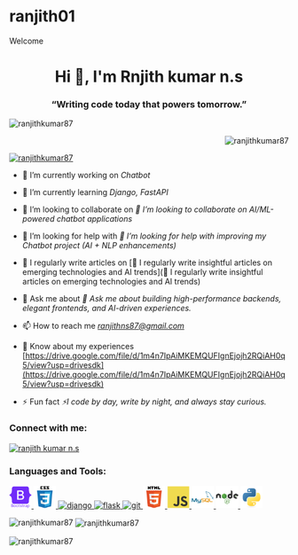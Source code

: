 # ranjith01
Welcome
<h1 align="center">Hi 👋, I'm Rnjith kumar n.s</h1>
<h3 align="center">“Writing code today that powers tomorrow.”</h3>

<p align="left"> <img src="https://komarev.com/ghpvc/?username=ranjithkumar87&label=Profile%20views&color=0e75b6&style=flat" alt="ranjithkumar87" /> </p>
<p align="right"><img src="https://techtweekinfotech.com/wp-content/uploads/2024/05/about-full.gif" alt="ranjithkumar87"/></p>
 
<p align="left"> <a href="https://github.com/ryo-ma/github-profile-trophy"><img src="https://github-profile-trophy.vercel.app/?username=ranjithkumar87" alt="ranjithkumar87" /></a> </p>

- 🔭 I’m currently working on *Chatbot*

- 🌱 I’m currently learning *Django, FastAPI*

- 👯 I’m looking to collaborate on *👯 I’m looking to collaborate on AI/ML-powered chatbot applications*

- 🤝 I’m looking for help with *🤝 I’m looking for help with improving my Chatbot project (AI + NLP enhancements)*

- 📝 I regularly write articles on [📝 I regularly write insightful articles on emerging technologies and AI trends](📝 I regularly write insightful articles on emerging technologies and AI trends)

- 💬 Ask me about *💬 Ask me about building high-performance backends, elegant frontends, and AI-driven experiences.*

- 📫 How to reach me *ranjithns87@gmail.com*

- 📄 Know about my experiences [https://drive.google.com/file/d/1m4n7IpAiMKEMQUFIgnEjojh2RQiAH0q5/view?usp=drivesdk](https://drive.google.com/file/d/1m4n7IpAiMKEMQUFIgnEjojh2RQiAH0q5/view?usp=drivesdk)

- ⚡ Fun fact *⚡I code by day, write by night, and always stay curious.*

<h3 align="left">Connect with me:</h3>
<p align="left">
<a href="https://linkedin.com/in/ranjith kumar n.s" target="blank"><img align="center" src="https://raw.githubusercontent.com/rahuldkjain/github-profile-readme-generator/master/src/images/icons/Social/linked-in-alt.svg" alt="ranjith kumar n.s" height="30" width="40" /></a>
</p>

<h3 align="left">Languages and Tools:</h3>
<p align="left"> <a href="https://getbootstrap.com" target="_blank" rel="noreferrer"> <img src="https://raw.githubusercontent.com/devicons/devicon/master/icons/bootstrap/bootstrap-plain-wordmark.svg" alt="bootstrap" width="40" height="40"/> </a> <a href="https://www.w3schools.com/css/" target="_blank" rel="noreferrer"> <img src="https://raw.githubusercontent.com/devicons/devicon/master/icons/css3/css3-original-wordmark.svg" alt="css3" width="40" height="40"/> </a> <a href="https://www.djangoproject.com/" target="_blank" rel="noreferrer"> <img src="https://cdn.worldvectorlogo.com/logos/django.svg" alt="django" width="40" height="40"/> </a> <a href="https://flask.palletsprojects.com/" target="_blank" rel="noreferrer"> <img src="https://www.vectorlogo.zone/logos/pocoo_flask/pocoo_flask-icon.svg" alt="flask" width="40" height="40"/> </a> <a href="https://git-scm.com/" target="_blank" rel="noreferrer"> <img src="https://www.vectorlogo.zone/logos/git-scm/git-scm-icon.svg" alt="git" width="40" height="40"/> </a> <a href="https://www.w3.org/html/" target="_blank" rel="noreferrer"> <img src="https://raw.githubusercontent.com/devicons/devicon/master/icons/html5/html5-original-wordmark.svg" alt="html5" width="40" height="40"/> </a> <a href="https://developer.mozilla.org/en-US/docs/Web/JavaScript" target="_blank" rel="noreferrer"> <img src="https://raw.githubusercontent.com/devicons/devicon/master/icons/javascript/javascript-original.svg" alt="javascript" width="40" height="40"/> </a> <a href="https://www.mysql.com/" target="_blank" rel="noreferrer"> <img src="https://raw.githubusercontent.com/devicons/devicon/master/icons/mysql/mysql-original-wordmark.svg" alt="mysql" width="40" height="40"/> </a> <a href="https://nodejs.org" target="_blank" rel="noreferrer"> <img src="https://raw.githubusercontent.com/devicons/devicon/master/icons/nodejs/nodejs-original-wordmark.svg" alt="nodejs" width="40" height="40"/> </a> <a href="https://www.python.org" target="_blank" rel="noreferrer"> <img src="https://raw.githubusercontent.com/devicons/devicon/master/icons/python/python-original.svg" alt="python" width="40" height="40"/> </a> </p>

<p><img align="left" src="https://github-readme-stats.vercel.app/api/top-langs?username=ranjithkumar87&show_icons=true&locale=en&layout=compact" alt="ranjithkumar87" /></p>

<p>&nbsp;<img align="center" src="https://github-readme-stats.vercel.app/api?username=ranjithkumar87&show_icons=true&locale=en" alt="ranjithkumar87" /></p>

<p><img align="center" src="https://github-readme-streak-stats.herokuapp.com/?user=ranjithkumar87&" alt="ranjithkumar87" /></p>

